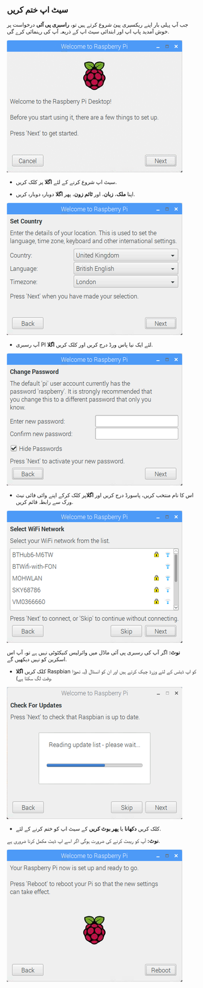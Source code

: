 ## سیٹ اپ ختم کریں

جب آپ پہلی بار اپنے ریکسیری پیئ شروع کرتے ہیں تو، **راسبری پی آئی** درخواست پر خوش آمدید پاپ اپ اور ابتدائی سیٹ اپ کے ذریعہ آپ کی رہنمائی کرے گی.

![پا جادوگر](images/piwiz.gif)

+ سیٹ اپ شروع کرنے کے لئے **اگلا** پر کلک کریں.

+ اپنا **ملک**، **زبان**، اور **ٹائم زون**، پھر **اگلا** دوبارہ دوبارہ کریں.

![پیو مددگار ملک](images/piwiz2.PNG)

+ آپ رسبری PI لئے ایک نیا پاس ورڈ درج کریں اور کلک کریں **اگلا**.

![پیو مددگار پاس ورڈ](images/piwiz3.PNG)

+ اس کا نام منتخب کریں، پاسورڈ درج کریں اور **اگلا**پر کلک کرکے اپنے وائی فائی نیٹ ورک سے رابطہ قائم کریں.

![پا جادوگر وائی فائی](images/piwiz4.PNG)

**نوٹ:** اگر آپ کی رسبری پی آئی ماڈل میں وائرلیس کنیکٹوٹی نہیں ہے تو، آپ اس اسکرین کو نہیں دیکھیں گے.

+ کلک کریں **اگلا** Raspbian کو اپ ڈیٹس کے لئے وزرڈ چیک کرتے ہیں اور ان کو انسٹال (یہ تھوڑا وقت لگ سکتا ہے).

![پیو مددگار اپ ڈیٹنگ](images/piwiz6.PNG)

+ کلک کریں **دکھانا** یا **پھر بوٹ کریں** کے سیٹ اپ کو ختم کرنے کے لئے.

**نوٹ:** آپ کو ریبٹ کرنے کی ضرورت ہوگی اگر اسے اپ ڈیٹ مکمل کرنا ضروری ہے.

![پا جادوگر مکمل](images/piwiz7.PNG)